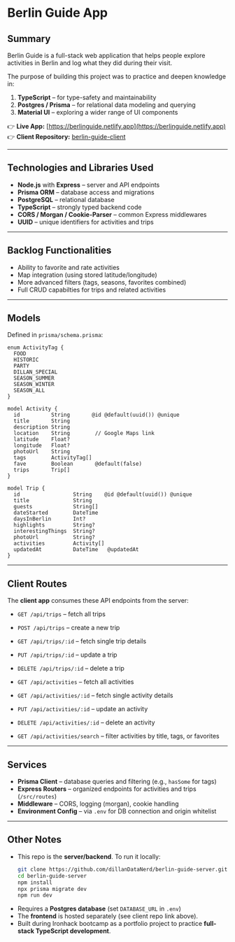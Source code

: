 # Berlin Guide App

## Summary
Berlin Guide is a full-stack web application that helps people explore activities in Berlin and log what they did during their visit.  

The purpose of building this project was to practice and deepen knowledge in:
1. **TypeScript** – for type-safety and maintainability  
2. **Postgres / Prisma** – for relational data modeling and querying  
3. **Material UI** – exploring a wider range of UI components  

👉 **Live App:** [https://berlinguide.netlify.app](https://berlinguide.netlify.app)  
👉 **Client Repository:** [berlin-guide-client](https://github.com/dillanDataNerd/berlin-guide-client)  

---

## Technologies and Libraries Used
- **Node.js** with **Express** – server and API endpoints  
- **Prisma ORM** – database access and migrations  
- **PostgreSQL** – relational database  
- **TypeScript** – strongly typed backend code  
- **CORS / Morgan / Cookie-Parser** – common Express middlewares  
- **UUID** – unique identifiers for activities and trips  

---

## Backlog Functionalities
- Ability to favorite and rate activities  
- Map integration (using stored latitude/longitude)  
- More advanced filters (tags, seasons, favorites combined)
- Full CRUD capabilties for trips and related activities
---

## Models
Defined in `prisma/schema.prisma`:

```prisma
enum ActivityTag {
  FOOD
  HISTORIC
  PARTY
  DILLAN_SPECIAL
  SEASON_SUMMER
  SEASON_WINTER
  SEASON_ALL
}

model Activity {
  id          String       @id @default(uuid()) @unique
  title       String
  description String
  location    String        // Google Maps link
  latitude    Float?
  longitude   Float?
  photoUrl    String
  tags        ActivityTag[]
  fave        Boolean       @default(false)
  trips       Trip[]
}

model Trip {
  id                 String    @id @default(uuid()) @unique
  title              String
  guests             String[]
  dateStarted        DateTime
  daysInBerlin       Int?
  highlights         String?
  interestingThings  String?
  photoUrl           String?
  activities         Activity[]
  updatedAt          DateTime   @updatedAt
}
```

---

## Client Routes
The **client app** consumes these API endpoints from the server:

- `GET /api/trips` – fetch all trips  
- `POST /api/trips` – create a new trip  
- `GET /api/trips/:id` – fetch single trip details  
- `PUT /api/trips/:id` – update a trip  
- `DELETE /api/trips/:id` – delete a trip  

- `GET /api/activities` – fetch all activities  
- `GET /api/activities/:id` – fetch single activity details  
- `PUT /api/activities/:id` – update an activity  
- `DELETE /api/activities/:id` – delete an activity  

- `GET /api/activities/search` – filter activities by title, tags, or favorites  

---

## Services
- **Prisma Client** – database queries and filtering (e.g., `hasSome` for tags)  
- **Express Routers** – organized endpoints for activities and trips (`/src/routes`)  
- **Middleware** – CORS, logging (morgan), cookie handling  
- **Environment Config** – via `.env` for DB connection and origin whitelist  

---

## Other Notes
- This repo is the **server/backend**. To run it locally:
  ```bash
  git clone https://github.com/dillanDataNerd/berlin-guide-server.git
  cd berlin-guide-server
  npm install
  npx prisma migrate dev
  npm run dev
  ```
- Requires a **Postgres database** (set `DATABASE_URL` in `.env`)
- The **frontend** is hosted separately (see client repo link above).  
- Built during Ironhack bootcamp as a portfolio project to practice **full-stack TypeScript development**.  

